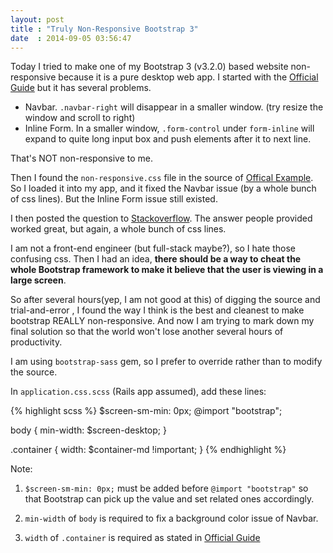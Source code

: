 ```yaml
---
layout: post
title : "Truly Non-Responsive Bootstrap 3"
date  : 2014-09-05 03:56:47
---
```


Today I tried to make one of my Bootstrap 3 (v3.2.0) based website non-responsive because it is a pure desktop web app. I started with the [Official Guide][1] but it has several problems.

- Navbar. `.navbar-right` will disappear in a smaller window. (try resize the window and scroll to right)
- Inline Form. In a smaller window, `.form-control` under `form-inline` will expand to quite long input box and push elements after it to next line.

That's NOT non-responsive to me.

Then I found the `non-responsive.css` file in the source of [Offical Example][2]. So I loaded it into my app, and it fixed the Navbar issue (by a whole bunch of css lines). But the Inline Form issue still existed.

I then posted the question to [Stackoverflow][3]. The answer people provided worked great, but again, a whole bunch of css lines.

I am not a front-end engineer (but full-stack maybe?), so I hate those confusing css. Then I had an idea, **there should be a way to cheat the whole Bootstrap framework to make it believe that the user is viewing in a large screen**.

So after several hours(yep, I am not good at this) of digging the source and trial-and-error , I found the way I think is the best and cleanest to make bootstrap REALLY non-responsive. And now I am trying to mark down my final solution so that the world won't lose another several hours of productivity.

I am using `bootstrap-sass` gem, so I prefer to override rather than to modify the source.

In `application.css.scss` (Rails app assumed), add these lines:

{% highlight scss %}
$screen-sm-min: 0px;
@import "bootstrap";

body {
  min-width: $screen-desktop;
}

.container {
  width: $container-md !important;
}
{% endhighlight %}

Note:

1. `$screen-sm-min: 0px;` must be added before `@import "bootstrap"` so that Bootstrap can pick up the value and set related ones accordingly.

2. `min-width` of `body` is required to fix a background color issue of Navbar.

3. `width` of `.container` is required as stated in [Official Guide][1]

[1]: http://getbootstrap.com/getting-started/#disable-responsive
[2]: http://getbootstrap.com/examples/non-responsive/
[3]: http://stackoverflow.com/questions/25672349/non-responsive-inline-form-in-bootstrap-3
